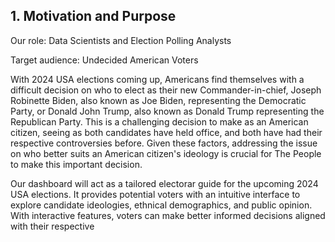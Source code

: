 ## **1. Motivation and Purpose**

Our role: Data Scientists and Election Polling Analysts

Target audience: Undecided American Voters

With 2024 USA elections coming up, Americans find themselves with a difficult decision on who to elect as their new Commander-in-chief, Joseph Robinette Biden, also known as Joe Biden, representing the Democratic Party, or Donald John Trump, also known as Donald Trump representing the Republican Party. This is a challenging decision to make as an American citizen, seeing as both candidates have held office, and both have had their respective controversies before. Given these factors, addressing the issue on who better suits an American citizen's ideology is crucial for The People to make this important decision.

Our dashboard will act as a tailored electorar guide for the upcoming 2024 USA elections. It provides potential voters with an intuitive interface to explore candidate ideologies, ethnical demographics, and public opinion. With interactive features, voters can make better informed decisions aligned with their respective

